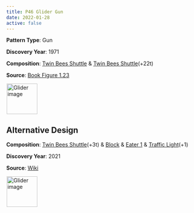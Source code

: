 ```yaml
---
title: P46 Glider Gun
date: 2022-01-28
active: false
---
```



**Pattern Type**: Gun

**Discovery Year**: 1971

**Composition**: [Twin Bees Shuttle](https://galapagos.netlify.app/database/twin_bees_shuttle/) & [Twin Bees Shuttle](https://galapagos.netlify.app/database/twin_bees_shuttle/)(+22t)

**Source**: [Book Figure 1.23](https://conwaylife.com/book/conway_life_book.pdf)
<!--more-->

<p>
<script type="text/javascript" src="https://www.conwaylife.com/js/lv-plugin.js"></script></p>

<div class="rle"><div class="codebox"><div style="display:none; position: relative; z-index: 1031;"><code>x = 39, y = 27, rule = Life
30b2o17b$29bobo15b2o$29bo17b2o$17bo11b3o17b$2o15b2o30b$2o16b2o29b$13b
2o2b2o30b$29b3o17b$29bo17b2o$29bobo15b2o$13b2o2b2o11b2o17b$2o16b2o29b$
2o15b2o30b$17bo!
#C [[ THEME 6 GRID GRIDMAJOR 0 ZOOM 12.0 ]]
#C [[ COLOR ARROW Orange ARROWSIZE 3 0.05 ARROWALPHA 0.70 ]]
#C [[  ARROW -2 15 30 15 28.0  ]]
#C [[ COLOR ARROW Red ARROWSIZE 3 0.1 ARROWALPHA 0.70 ]]
#C [[  ARROW 30 15 30 1 28.0  ]]
#C [[ COLOR ARROW Green ARROWSIZE 3 0.05 ARROWALPHA 0.70 ]]
#C [[  ARROW 30 1 -2 1 28.0  ]]
#C [[ COLOR ARROW Blue ARROWSIZE 3 0.1 ARROWALPHA 0.70 ]]
#C [[  ARROW -2 1 -2 15 28.0  ]]
#C [[ COLOR LABEL Gray LABELSIZE 33  LABELALPHA 0.70 ]]
#C [[ LABEL 15 17 14 "Twin Bees Shuttle" ]]
#C [[ COLOR ARROW Orange ARROWSIZE 3 0.05 ARROWALPHA 0.70 ]]
#C [[  ARROW 18 12 50 12 28.0  ]]
#C [[ COLOR ARROW Red ARROWSIZE 3 0.1 ARROWALPHA 0.70 ]]
#C [[  ARROW 50 12 50 -2 28.0  ]]
#C [[ COLOR ARROW Green ARROWSIZE 3 0.05 ARROWALPHA 0.70 ]]
#C [[  ARROW 50 -2 18 -2 28.0  ]]
#C [[ COLOR ARROW Blue ARROWSIZE 3 0.1 ARROWALPHA 0.70 ]]
#C [[  ARROW 18 -2 18 12 28.0  ]]
#C [[ COLOR LABEL Gray LABELSIZE 33  LABELALPHA 0.70 ]]
#C [[ LABEL 40 14 14 "Twin Bees Shuttle" ]]
#C [[ COLOR LABEL Green LABELSIZE 40  LABELALPHA 0.70 ]]
#C [[ LABEL 23 -4 14 "p46 Glider Gun" ]]
</code></div></div><canvas width="760" height="560" style="margin-left:1px; position: relative; z-index: 1031;"><noscript> <a href="https://www.conwaylife.com/wiki/File:Glider.png" class="image" title="Glider image"><img alt="Glider image" src="https://www.conwaylife.com/w/images/7/79/Glider.png" decoding="async" width="81" height="81" /></a> </noscript></canvas></div>

## Alternative Design

**Composition**: [Twin Bees Shuttle](https://galapagos.netlify.app/database/twin_bees_shuttle/)(+3t) & [Block](https://galapagos.netlify.app/database/block/) & [Eater 1](https://galapagos.netlify.app/database/eater_1/) & [Traffic Light](https://galapagos.netlify.app/database/traffic_light/)(+1)

**Discovery Year**: 2021

**Source**: [Wiki](https://www.conwaylife.com/wiki/Three_quarters_traffic_light_catalyst)

<div class="rle"><div class="codebox"><div style="display:none; position: relative; z-index: 1031;"><code>x = 39, y = 27, rule = Life
24b2o$24b2o$36bo$17b2o15b3o$2o14b2ob2o4b2o6bo$2o15bo2bo4b2o6b2o$17bo2b
o$18b2o10b3o2$18b2o8bo5bo$17bo2bo7bo5bo$2o15bo2bo7bo5bo$2o14b2ob2o$17b
2o11b3o!
#C [[ THEME 6 GRID GRIDMAJOR 0 ZOOM 12.0 ]]
#C [[ COLOR ARROW Orange ARROWSIZE 3 0.05 ARROWALPHA 0.70 ]]
#C [[  ARROW -2 15 30 15 28.0  ]]
#C [[ COLOR ARROW Red ARROWSIZE 3 0.1 ARROWALPHA 0.70 ]]
#C [[  ARROW 30 15 30 1 28.0  ]]
#C [[ COLOR ARROW Green ARROWSIZE 3 0.05 ARROWALPHA 0.70 ]]
#C [[  ARROW 30 1 -2 1 28.0  ]]
#C [[ COLOR ARROW Blue ARROWSIZE 3 0.1 ARROWALPHA 0.70 ]]
#C [[  ARROW -2 1 -2 15 28.0  ]]
#C [[ COLOR LABEL Gray LABELSIZE 33  LABELALPHA 0.70 ]]
#C [[ LABEL 15 17 14 "Twin Bees Shuttle" ]]
#C [[ COLOR LABEL Green LABELSIZE 40  LABELALPHA 0.70 ]]
#C [[ LABEL 23 -4 14 "p46 Glider Gun(alternative-minimal)" ]]
</code></div></div><canvas width="760" height="560" style="margin-left:1px; position: relative; z-index: 1031;"><noscript> <a href="https://www.conwaylife.com/wiki/File:Glider.png" class="image" title="Glider image"><img alt="Glider image" src="https://www.conwaylife.com/w/images/7/79/Glider.png" decoding="async" width="81" height="81" /></a> </noscript></canvas></div>
